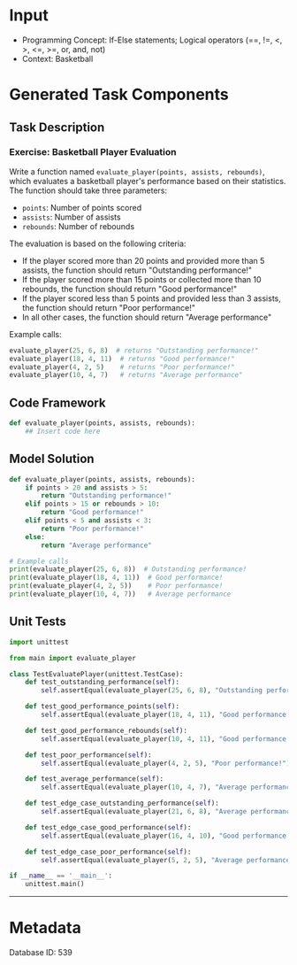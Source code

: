 # Input
- Programming Concept: If-Else statements; Logical operators (==, !=, <, >, <=, >=, or, and, not)
- Context: Basketball

# Generated Task Components
## Task Description
### Exercise: Basketball Player Evaluation

Write a function named `evaluate_player(points, assists, rebounds)`, which evaluates a basketball player's performance based on their statistics. The function should take three parameters:

- `points`: Number of points scored
- `assists`: Number of assists
- `rebounds`: Number of rebounds

The evaluation is based on the following criteria:

- If the player scored more than 20 points and provided more than 5 assists, the function should return "Outstanding performance!"
- If the player scored more than 15 points or collected more than 10 rebounds, the function should return "Good performance!"
- If the player scored less than 5 points and provided less than 3 assists, the function should return "Poor performance!"
- In all other cases, the function should return "Average performance"

Example calls:

```python
evaluate_player(25, 6, 8)  # returns "Outstanding performance!"
evaluate_player(18, 4, 11)  # returns "Good performance!"
evaluate_player(4, 2, 5)    # returns "Poor performance!"
evaluate_player(10, 4, 7)   # returns "Average performance"
```

## Code Framework
```python
def evaluate_player(points, assists, rebounds):
    ## Insert code here
```

## Model Solution
```python
def evaluate_player(points, assists, rebounds):
    if points > 20 and assists > 5:
        return "Outstanding performance!"
    elif points > 15 or rebounds > 10:
        return "Good performance!"
    elif points < 5 and assists < 3:
        return "Poor performance!"
    else:
        return "Average performance"

# Example calls
print(evaluate_player(25, 6, 8))  # Outstanding performance!
print(evaluate_player(18, 4, 11))  # Good performance!
print(evaluate_player(4, 2, 5))    # Poor performance!
print(evaluate_player(10, 4, 7))   # Average performance
```

## Unit Tests
```python
import unittest

from main import evaluate_player

class TestEvaluatePlayer(unittest.TestCase):
    def test_outstanding_performance(self):
        self.assertEqual(evaluate_player(25, 6, 8), "Outstanding performance!")

    def test_good_performance_points(self):
        self.assertEqual(evaluate_player(18, 4, 11), "Good performance!")

    def test_good_performance_rebounds(self):
        self.assertEqual(evaluate_player(10, 4, 11), "Good performance!")

    def test_poor_performance(self):
        self.assertEqual(evaluate_player(4, 2, 5), "Poor performance!")

    def test_average_performance(self):
        self.assertEqual(evaluate_player(10, 4, 7), "Average performance")

    def test_edge_case_outstanding_performance(self):
        self.assertEqual(evaluate_player(21, 6, 8), "Average performance")

    def test_edge_case_good_performance(self):
        self.assertEqual(evaluate_player(16, 4, 10), "Good performance!")

    def test_edge_case_poor_performance(self):
        self.assertEqual(evaluate_player(5, 2, 5), "Average performance")

if __name__ == '__main__':
    unittest.main()
```
___
# Metadata
Database ID: 539
